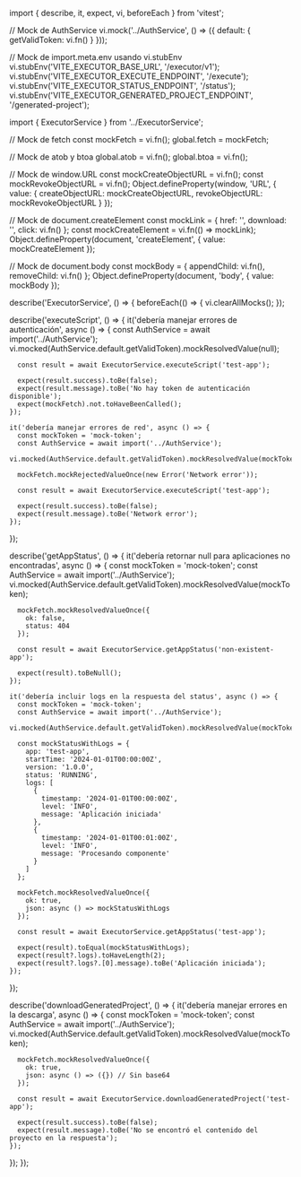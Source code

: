 import { describe, it, expect, vi, beforeEach } from 'vitest';

// Mock de AuthService
vi.mock('../AuthService', () => ({
  default: {
    getValidToken: vi.fn()
  }
}));

// Mock de import.meta.env usando vi.stubEnv
vi.stubEnv('VITE_EXECUTOR_BASE_URL', '/executor/v1');
vi.stubEnv('VITE_EXECUTOR_EXECUTE_ENDPOINT', '/execute');
vi.stubEnv('VITE_EXECUTOR_STATUS_ENDPOINT', '/status');
vi.stubEnv('VITE_EXECUTOR_GENERATED_PROJECT_ENDPOINT', '/generated-project');

import { ExecutorService } from '../ExecutorService';

// Mock de fetch
const mockFetch = vi.fn();
global.fetch = mockFetch;

// Mock de atob y btoa
global.atob = vi.fn();
global.btoa = vi.fn();

// Mock de window.URL
const mockCreateObjectURL = vi.fn();
const mockRevokeObjectURL = vi.fn();
Object.defineProperty(window, 'URL', {
  value: {
    createObjectURL: mockCreateObjectURL,
    revokeObjectURL: mockRevokeObjectURL
  }
});

// Mock de document.createElement
const mockLink = {
  href: '',
  download: '',
  click: vi.fn()
};
const mockCreateElement = vi.fn(() => mockLink);
Object.defineProperty(document, 'createElement', {
  value: mockCreateElement
});

// Mock de document.body
const mockBody = {
  appendChild: vi.fn(),
  removeChild: vi.fn()
};
Object.defineProperty(document, 'body', {
  value: mockBody
});

describe('ExecutorService', () => {
  beforeEach(() => {
    vi.clearAllMocks();
  });


  describe('executeScript', () => {
    it('debería manejar errores de autenticación', async () => {
      const AuthService = await import('../AuthService');
      vi.mocked(AuthService.default.getValidToken).mockResolvedValue(null);

      const result = await ExecutorService.executeScript('test-app');

      expect(result.success).toBe(false);
      expect(result.message).toBe('No hay token de autenticación disponible');
      expect(mockFetch).not.toHaveBeenCalled();
    });

    it('debería manejar errores de red', async () => {
      const mockToken = 'mock-token';
      const AuthService = await import('../AuthService');
      vi.mocked(AuthService.default.getValidToken).mockResolvedValue(mockToken);
      
      mockFetch.mockRejectedValueOnce(new Error('Network error'));

      const result = await ExecutorService.executeScript('test-app');

      expect(result.success).toBe(false);
      expect(result.message).toBe('Network error');
    });
  });

  describe('getAppStatus', () => {
    it('debería retornar null para aplicaciones no encontradas', async () => {
      const mockToken = 'mock-token';
      const AuthService = await import('../AuthService');
      vi.mocked(AuthService.default.getValidToken).mockResolvedValue(mockToken);
      
      mockFetch.mockResolvedValueOnce({
        ok: false,
        status: 404
      });

      const result = await ExecutorService.getAppStatus('non-existent-app');

      expect(result).toBeNull();
    });

    it('debería incluir logs en la respuesta del status', async () => {
      const mockToken = 'mock-token';
      const AuthService = await import('../AuthService');
      vi.mocked(AuthService.default.getValidToken).mockResolvedValue(mockToken);
      
      const mockStatusWithLogs = {
        app: 'test-app',
        startTime: '2024-01-01T00:00:00Z',
        version: '1.0.0',
        status: 'RUNNING',
        logs: [
          {
            timestamp: '2024-01-01T00:00:00Z',
            level: 'INFO',
            message: 'Aplicación iniciada'
          },
          {
            timestamp: '2024-01-01T00:01:00Z',
            level: 'INFO',
            message: 'Procesando componente'
          }
        ]
      };

      mockFetch.mockResolvedValueOnce({
        ok: true,
        json: async () => mockStatusWithLogs
      });

      const result = await ExecutorService.getAppStatus('test-app');

      expect(result).toEqual(mockStatusWithLogs);
      expect(result?.logs).toHaveLength(2);
      expect(result?.logs?.[0].message).toBe('Aplicación iniciada');
    });
  });


  describe('downloadGeneratedProject', () => {
    it('debería manejar errores en la descarga', async () => {
      const mockToken = 'mock-token';
      const AuthService = await import('../AuthService');
      vi.mocked(AuthService.default.getValidToken).mockResolvedValue(mockToken);
      
      mockFetch.mockResolvedValueOnce({
        ok: true,
        json: async () => ({}) // Sin base64
      });

      const result = await ExecutorService.downloadGeneratedProject('test-app');

      expect(result.success).toBe(false);
      expect(result.message).toBe('No se encontró el contenido del proyecto en la respuesta');
    });
  });
});
